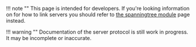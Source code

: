 <!-- This file contains a page fragment. Any changes will affect all pages that include it. -->

!!! note ""
    This page is intended for developers. If you're looking information on for how to link servers you should refer to [the spanningtree module](/3/modules/spanningtree) page instead.

!!! warning ""
    Documentation of the server protocol is still work in progress. It may be incomplete or inaccurate.
